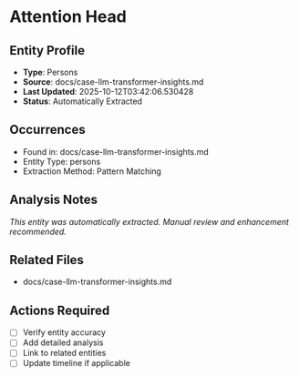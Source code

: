 # Attention Head

## Entity Profile
- **Type**: Persons
- **Source**: docs/case-llm-transformer-insights.md
- **Last Updated**: 2025-10-12T03:42:06.530428
- **Status**: Automatically Extracted

## Occurrences
- Found in: docs/case-llm-transformer-insights.md
- Entity Type: persons
- Extraction Method: Pattern Matching

## Analysis Notes
*This entity was automatically extracted. Manual review and enhancement recommended.*

## Related Files
- docs/case-llm-transformer-insights.md

## Actions Required
- [ ] Verify entity accuracy
- [ ] Add detailed analysis
- [ ] Link to related entities
- [ ] Update timeline if applicable
